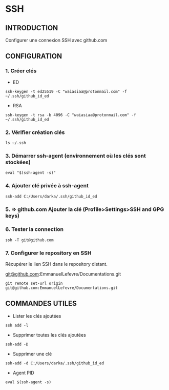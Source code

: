 # SSH
## INTRODUCTION
Configurer une connexion SSH avec github.com
## CONFIGURATION
### 1. Créer clés
- ED
```shell
ssh-keygen -t ed25519 -C "waiasiaa@protonmail.com" -f ~/.ssh/github_id_ed
```
- RSA
```shell
ssh-keygen -t rsa -b 4096 -C "waiasiaa@protonmail.com" -f ~/.ssh/github_id_ed
```
### 2. Vérifier création clés
```shell
ls ~/.ssh
```
### 3. Démarrer ssh-agent (environnement où les clés sont stockées)
```shell
eval "$(ssh-agent -s)"
```
### 4. Ajouter clé privée à ssh-agent
```shell
ssh-add C:/Users/darka/.ssh/github_id_ed
```
### 5. => github.com Ajouter la clé (Profile>Settings>SSH and GPG keys)
### 6. Tester la connection
```shell
ssh -T git@github.com
```
### 7. Configurer le repository en SSH
Récupérer le lien SSH dans le repository distant.

git@github.com:EmmanuelLefevre/Documentations.git
```shell
git remote set-url origin git@github.com:EmmanuelLefevre/Documentations.git
```
## COMMANDES UTILES
- Lister les clés ajoutées
```shell
ssh add -l
```
- Supprimer toutes les clés ajoutées
```shell
ssh-add -D
```
- Supprimer une clé
```shell
ssh-add -d C:/Users/darka/.ssh/github_id_ed
```
- Agent PID
```shell
eval $(ssh-agent -s)
```

